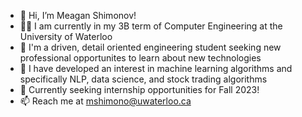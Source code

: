 - 👋 Hi, I’m Meagan Shimonov!
- 👩‍🎓 I am currently in my 3B term of Computer Engineering at the University of Waterloo
- 👀 I'm a driven, detail oriented engineering student seeking new professional opportunites to learn about new technologies
- 🌱 I have developed an interest in machine learning algorithms and specifically NLP, data science, and stock trading algorithms
- 💞️ Currently seeking internship opportunities for Fall 2023!
- 📫 Reach me at mshimono@uwaterloo.ca

<!---
MeaganShim/MeaganShim is a ✨ special ✨ repository because its `README.md` (this file) appears on your GitHub profile.
You can click the Preview link to take a look at your changes.
--->
